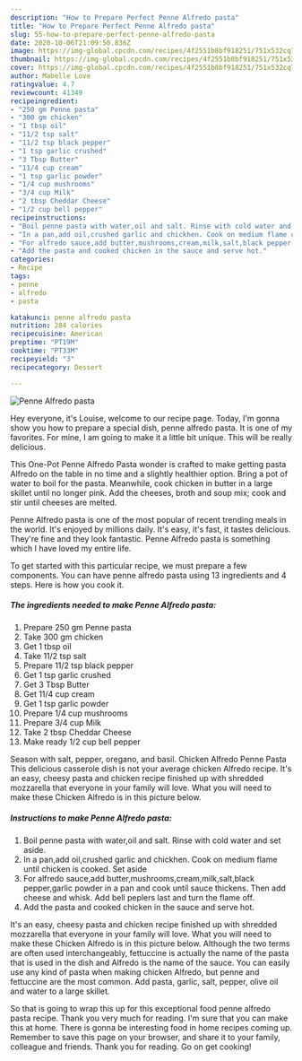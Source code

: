 ```yaml
---
description: "How to Prepare Perfect Penne Alfredo pasta"
title: "How to Prepare Perfect Penne Alfredo pasta"
slug: 55-how-to-prepare-perfect-penne-alfredo-pasta
date: 2020-10-06T21:09:50.836Z
image: https://img-global.cpcdn.com/recipes/4f2551b8bf918251/751x532cq70/penne-alfredo-pasta-recipe-main-photo.jpg
thumbnail: https://img-global.cpcdn.com/recipes/4f2551b8bf918251/751x532cq70/penne-alfredo-pasta-recipe-main-photo.jpg
cover: https://img-global.cpcdn.com/recipes/4f2551b8bf918251/751x532cq70/penne-alfredo-pasta-recipe-main-photo.jpg
author: Mabelle Love
ratingvalue: 4.7
reviewcount: 41349
recipeingredient:
- "250 gm Penne pasta"
- "300 gm chicken"
- "1 tbsp oil"
- "11/2 tsp salt"
- "11/2 tsp black pepper"
- "1 tsp garlic crushed"
- "3 Tbsp Butter"
- "11/4 cup cream"
- "1 tsp garlic powder"
- "1/4 cup mushrooms"
- "3/4 cup Milk"
- "2 tbsp Cheddar Cheese"
- "1/2 cup bell pepper"
recipeinstructions:
- "Boil penne pasta with water,oil and salt. Rinse with cold water and set aside."
- "In a pan,add oil,crushed garlic and chickhen. Cook on medium flame until chicken is cooked. Set aside"
- "For alfredo sauce,add butter,mushrooms,cream,milk,salt,black pepper,garlic powder in a pan and cook until sauce thickens. Then add cheese and whisk. Add bell peplers last and turn the flame off."
- "Add the pasta and cooked chicken in the sauce and serve hot."
categories:
- Recipe
tags:
- penne
- alfredo
- pasta

katakunci: penne alfredo pasta 
nutrition: 284 calories
recipecuisine: American
preptime: "PT19M"
cooktime: "PT33M"
recipeyield: "3"
recipecategory: Dessert

---
```



![Penne Alfredo pasta](https://img-global.cpcdn.com/recipes/4f2551b8bf918251/751x532cq70/penne-alfredo-pasta-recipe-main-photo.jpg)

Hey everyone, it's Louise, welcome to our recipe page. Today, I'm gonna show you how to prepare a special dish, penne alfredo pasta. It is one of my favorites. For mine, I am going to make it a little bit unique. This will be really delicious.

This One-Pot Penne Alfredo Pasta wonder is crafted to make getting pasta Alfredo on the table in no time and a slightly healthier option. Bring a pot of water to boil for the pasta. Meanwhile, cook chicken in butter in a large skillet until no longer pink. Add the cheeses, broth and soup mix; cook and stir until cheeses are melted.

Penne Alfredo pasta is one of the most popular of recent trending meals in the world. It's enjoyed by millions daily. It's easy, it's fast, it tastes delicious. They're fine and they look fantastic. Penne Alfredo pasta is something which I have loved my entire life.


To get started with this particular recipe, we must prepare a few components. You can have penne alfredo pasta using 13 ingredients and 4 steps. Here is how you cook it.

<!--inarticleads1-->

##### The ingredients needed to make Penne Alfredo pasta:

1. Prepare 250 gm Penne pasta
1. Take 300 gm chicken
1. Get 1 tbsp oil
1. Take 11/2 tsp salt
1. Prepare 11/2 tsp black pepper
1. Get 1 tsp garlic crushed
1. Get 3 Tbsp Butter
1. Get 11/4 cup cream
1. Get 1 tsp garlic powder
1. Prepare 1/4 cup mushrooms
1. Prepare 3/4 cup Milk
1. Take 2 tbsp Cheddar Cheese
1. Make ready 1/2 cup bell pepper


Season with salt, pepper, oregano, and basil. Chicken Alfredo Penne Pasta This delicious casserole dish is not your average chicken Alfredo recipe. It&#39;s an easy, cheesy pasta and chicken recipe finished up with shredded mozzarella that everyone in your family will love. What you will need to make these Chicken Alfredo is in this picture below. 

<!--inarticleads2-->

##### Instructions to make Penne Alfredo pasta:

1. Boil penne pasta with water,oil and salt. Rinse with cold water and set aside.
1. In a pan,add oil,crushed garlic and chickhen. Cook on medium flame until chicken is cooked. Set aside
1. For alfredo sauce,add butter,mushrooms,cream,milk,salt,black pepper,garlic powder in a pan and cook until sauce thickens. Then add cheese and whisk. Add bell peplers last and turn the flame off.
1. Add the pasta and cooked chicken in the sauce and serve hot.


It&#39;s an easy, cheesy pasta and chicken recipe finished up with shredded mozzarella that everyone in your family will love. What you will need to make these Chicken Alfredo is in this picture below. Although the two terms are often used interchangeably, fettuccine is actually the name of the pasta that is used in the dish and Alfredo is the name of the sauce. You can easily use any kind of pasta when making chicken Alfredo, but penne and fettuccine are the most common. Add pasta, garlic, salt, pepper, olive oil and water to a large skillet. 

So that is going to wrap this up for this exceptional food penne alfredo pasta recipe. Thank you very much for reading. I'm sure that you can make this at home. There is gonna be interesting food in home recipes coming up. Remember to save this page on your browser, and share it to your family, colleague and friends. Thank you for reading. Go on get cooking!
